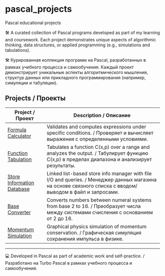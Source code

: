 # pascal_projects
 Pascal educational projects

🛠️ A curated collection of Pascal programs developed as part of my learning and coursework. Each project demonstrates unique aspects of algorithmic thinking, data structures, or applied programming (e.g., simulations and tabulations).

🛠️ Курированная коллекция программ на Pascal, разработанных в рамках учебного процесса и самообучения. Каждый проект демонстрирует уникальные аспекты алгоритмического мышления, структур данных или прикладного программирования (например, симуляции и табуляции).

## Projects / Проекты

| Project / Проект | Description / Описание |
|------------------|-----------------------|
| [Formula Calculator](./formula_calc) | Validates and computes expressions under specific conditions. / Проверяет и вычисляет выражения с определенными условиями. |
| [Function Tabulation](./function_tabulation) | Tabulates a function C(x,p) over a range and analyzes the output. / Табулирует функцию C(x,p) в пределах диапазона и анализирует результаты. |
| [Store Information Database](./store_database) | Linked list-based store info manager with file I/O and queries. / Менеджер данных магазина на основе связного списка с вводом/выводом в файл и запросами. |
| [Base Converter](./base_converter) | Converts numbers between numeral systems from base 2 to 16. / Преобразует числа между системами счисления с основанием от 2 до 16. |
| [Momentum Simulation](./momentum_simulation) | Graphical physics simulation of momentum conservation. / Графическая симуляция сохранения импульса в физике. |

---

💻 Developed in Pascal as part of academic work and self-practice. / Разработано на Turbo Pascal в рамках учебного процесса и самообучения.
